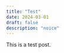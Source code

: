 ```yaml
---
title: "Test"
date: 2024-03-01
draft: false
description: "noice"  
---
```


This is a test post.
```
